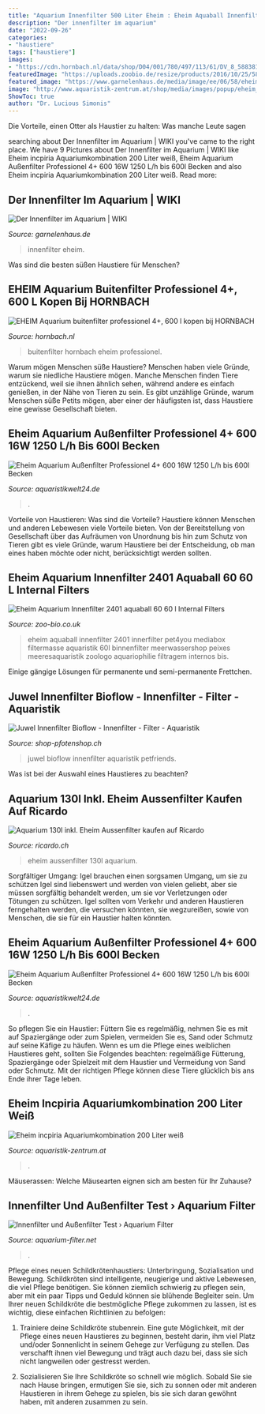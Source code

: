 ```yaml
---
title: "Aquarium Innenfilter 500 Liter Eheim : Eheim Aquaball Innenfilter 2401 Innerfilter Pet4you Mediabox Filtermasse Aquaristik 60l Binnenfilter Meerwassershop Peixes Meeresaquaristik Zoologo Aquariophilie Filtragem Internos Bis"
description: "Der innenfilter im aquarium"
date: "2022-09-26"
categories:
- "haustiere"
tags: ["haustiere"]
images:
- "https://cdn.hornbach.nl/data/shop/D04/001/780/497/113/61/DV_8_5883813_01_4c_CH_20151203152226.jpg"
featuredImage: "https://uploads.zoobio.de/resize/products/2016/10/25/580f1f14c65ca_1070x800.jpeg"
featured_image: "https://www.garnelenhaus.de/media/image/ee/06/58/eheim-aquarium-innenfilter-aquaball-130_200x200@2x.jpg"
image: "http://www.aquaristik-zentrum.at/shop/media/images/popup/eheim_incpiria_200_weiss.jpg"
ShowToc: true
author: "Dr. Lucious Simonis"
---
```



Die Vorteile, einen Otter als Haustier zu halten: Was manche Leute sagen

	

		
searching about Der Innenfilter im Aquarium | WIKI you've came to the right place. We have 9 Pictures about Der Innenfilter im Aquarium | WIKI like Eheim incpiria Aquariumkombination 200 Liter weiß, Eheim Aquarium Außenfilter Professionel 4+ 600 16W 1250 L/h bis 600l Becken and also Eheim incpiria Aquariumkombination 200 Liter weiß. Read more:
		
    
## Der Innenfilter Im Aquarium | WIKI

<img loading=lazy src="https://www.garnelenhaus.de/media/image/ee/06/58/eheim-aquarium-innenfilter-aquaball-130_200x200@2x.jpg" onerror="this.onerror=null;this.src='https://tse1.mm.bing.net/th?id=OIP.tmM6L4ESAvo6Q0lznBrMKQAAAA&amp;pid=15.1';" alt="Der Innenfilter im Aquarium | WIKI">

_Source: garnelenhaus.de_

>innenfilter eheim. 

	

Was sind die besten süßen Haustiere für Menschen?

    
## EHEIM Aquarium Buitenfilter Professionel 4+, 600 L Kopen Bij HORNBACH

<img loading=lazy src="https://cdn.hornbach.nl/data/shop/D04/001/780/497/113/61/DV_8_5883813_01_4c_CH_20151203152226.jpg" onerror="this.onerror=null;this.src='https://tse2.mm.bing.net/th?id=OIP.8oibBhP04u4PHsv7gZ8nHQHaF7&amp;pid=15.1';" alt="EHEIM Aquarium buitenfilter professionel 4+, 600 l kopen bij HORNBACH">

_Source: hornbach.nl_

>buitenfilter hornbach eheim professionel. 

	

Warum mögen Menschen süße Haustiere?
Menschen haben viele Gründe, warum sie niedliche Haustiere mögen. Manche Menschen finden Tiere entzückend, weil sie ihnen ähnlich sehen, während andere es einfach genießen, in der Nähe von Tieren zu sein. Es gibt unzählige Gründe, warum Menschen süße Petits mögen, aber einer der häufigsten ist, dass Haustiere eine gewisse Gesellschaft bieten.

    
## Eheim Aquarium Außenfilter Professionel 4+ 600 16W 1250 L/h Bis 600l Becken

<img loading=lazy src="https://cdn02.plentymarkets.com/9sy8qb9hlwp9/item/images/14926/full/Eheim-Aquarium-Aussenfilter-Professionel-4--600-1_1.jpg" onerror="this.onerror=null;this.src='https://tse1.mm.bing.net/th?id=OIP.v0mvHwiDoE7WLHSLO218HwAAAA&amp;pid=15.1';" alt="Eheim Aquarium Außenfilter Professionel 4+ 600 16W 1250 L/h bis 600l Becken">

_Source: aquaristikwelt24.de_

>. 

	

Vorteile von Haustieren: Was sind die Vorteile?
Haustiere können Menschen und anderen Lebewesen viele Vorteile bieten. Von der Bereitstellung von Gesellschaft über das Aufräumen von Unordnung bis hin zum Schutz von Tieren gibt es viele Gründe, warum Haustiere bei der Entscheidung, ob man eines haben möchte oder nicht, berücksichtigt werden sollten.

    
## Eheim Aquarium Innenfilter 2401 Aquaball 60 60 L Internal Filters

<img loading=lazy src="https://uploads.zoobio.de/resize/products/2016/10/25/580f1f14c65ca_1070x800.jpeg" onerror="this.onerror=null;this.src='https://tse1.mm.bing.net/th?id=OIP.TAflJiMuGmVI3ghEQmyWLAAAAA&amp;pid=15.1';" alt="Eheim Aquarium Innenfilter 2401 aquaball 60 60 l Internal Filters">

_Source: zoo-bio.co.uk_

>eheim aquaball innenfilter 2401 innerfilter pet4you mediabox filtermasse aquaristik 60l binnenfilter meerwassershop peixes meeresaquaristik zoologo aquariophilie filtragem internos bis. 

	

Einige gängige Lösungen für permanente und semi-permanente Frettchen.

    
## Juwel Innenfilter Bioflow - Innenfilter - Filter - Aquaristik

<img loading=lazy src="https://d2iygq6ubaltu2.cloudfront.net/200572G/Aquaristik/Bilder/Juwel-Innenfilter-Bioflow.jpg" onerror="this.onerror=null;this.src='https://tse1.mm.bing.net/th?id=OIP.0wrlqHRGS0DNHhiyQNj69QHaGm&amp;pid=15.1';" alt="Juwel Innenfilter Bioflow - Innenfilter - Filter - Aquaristik">

_Source: shop-pfotenshop.ch_

>juwel bioflow innenfilter aquaristik petfriends. 

	

Was ist bei der Auswahl eines Haustieres zu beachten?

    
## Aquarium 130l Inkl. Eheim Aussenfilter Kaufen Auf Ricardo

<img loading=lazy src="https://img.ricardostatic.ch/t_1800x1350/pl/1099111950/3/1/" onerror="this.onerror=null;this.src='https://tse3.mm.bing.net/th?id=OIP.SbhY8sHXWFBXGoEh4Va-OwHaFj&amp;pid=15.1';" alt="Aquarium 130l inkl. Eheim Aussenfilter kaufen auf Ricardo">

_Source: ricardo.ch_

>eheim aussenfilter 130l aquarium. 

	

Sorgfältiger Umgang: Igel brauchen einen sorgsamen Umgang, um sie zu schützen
Igel sind liebenswert und werden von vielen geliebt, aber sie müssen sorgfältig behandelt werden, um sie vor Verletzungen oder Tötungen zu schützen. Igel sollten vom Verkehr und anderen Haustieren ferngehalten werden, die versuchen könnten, sie wegzureißen, sowie von Menschen, die sie für ein Haustier halten könnten.

    
## Eheim Aquarium Außenfilter Professionel 4+ 600 16W 1250 L/h Bis 600l Becken

<img loading=lazy src="https://cdn02.plentymarkets.com/9sy8qb9hlwp9/item/images/14926/preview/Eheim-Aquarium-Aussenfilter-Professionel-4--600-1_3.jpg" onerror="this.onerror=null;this.src='https://tse3.mm.bing.net/th?id=OIP.3t1L_VjhEjtsluoXcGiCTgAAAA&amp;pid=15.1';" alt="Eheim Aquarium Außenfilter Professionel 4+ 600 16W 1250 L/h bis 600l Becken">

_Source: aquaristikwelt24.de_

>. 

	

So pflegen Sie ein Haustier: Füttern Sie es regelmäßig, nehmen Sie es mit auf Spaziergänge oder zum Spielen, vermeiden Sie es, Sand oder Schmutz auf seine Käfige zu häufen.
Wenn es um die Pflege eines weiblichen Haustieres geht, sollten Sie Folgendes beachten: regelmäßige Fütterung, Spaziergänge oder Spielzeit mit dem Haustier und Vermeidung von Sand oder Schmutz. Mit der richtigen Pflege können diese Tiere glücklich bis ans Ende ihrer Tage leben.

    
## Eheim Incpiria Aquariumkombination 200 Liter Weiß

<img loading=lazy src="http://www.aquaristik-zentrum.at/shop/media/images/popup/eheim_incpiria_200_weiss.jpg" onerror="this.onerror=null;this.src='https://tse4.mm.bing.net/th?id=OIP.-NYRM8UXxY3YNA0LA-WsQwAAAA&amp;pid=15.1';" alt="Eheim incpiria Aquariumkombination 200 Liter weiß">

_Source: aquaristik-zentrum.at_

>. 

	

Mäuserassen: Welche Mäusearten eignen sich am besten für Ihr Zuhause?

    
## Innenfilter Und Außenfilter Test › Aquarium Filter

<img loading=lazy src="https://aquarium-filter.net/wp-content/uploads/2014/03/Eheim-Filter-Profesional-3.jpg" onerror="this.onerror=null;this.src='https://tse1.mm.bing.net/th?id=OIP.EJqFEIEJMikPaOZLNPGhVAHaHa&amp;pid=15.1';" alt="Innenfilter und Außenfilter Test › Aquarium Filter">

_Source: aquarium-filter.net_

>. 

	

Pflege eines neuen Schildkrötenhaustiers: Unterbringung, Sozialisation und Bewegung.
Schildkröten sind intelligente, neugierige und aktive Lebewesen, die viel Pflege benötigen. Sie können ziemlich schwierig zu pflegen sein, aber mit ein paar Tipps und Geduld können sie blühende Begleiter sein. Um Ihrer neuen Schildkröte die bestmögliche Pflege zukommen zu lassen, ist es wichtig, diese einfachen Richtlinien zu befolgen:
1. Trainiere deine Schildkröte stubenrein. Eine gute Möglichkeit, mit der Pflege eines neuen Haustieres zu beginnen, besteht darin, ihm viel Platz und/oder Sonnenlicht in seinem Gehege zur Verfügung zu stellen. Das verschafft ihnen viel Bewegung und trägt auch dazu bei, dass sie sich nicht langweilen oder gestresst werden.

2. Sozialisieren Sie Ihre Schildkröte so schnell wie möglich. Sobald Sie sie nach Hause bringen, ermutigen Sie sie, sich zu sonnen oder mit anderen Haustieren in ihrem Gehege zu spielen, bis sie sich daran gewöhnt haben, mit anderen zusammen zu sein.

